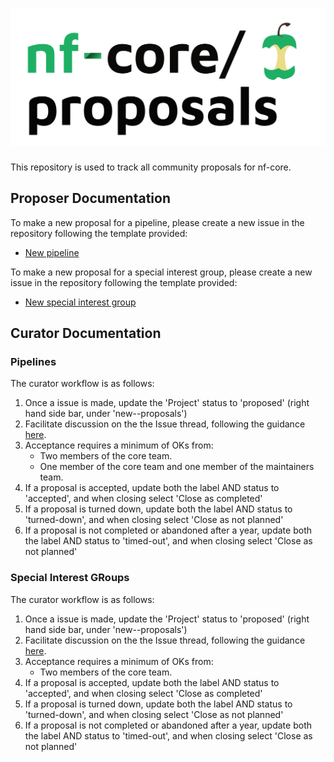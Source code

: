 <h1>
  <picture>
    <source media="(prefers-color-scheme: dark)" srcset="docs/images/nfcore-proposals_logo_dark.png">
    <img alt="nf-core/proposals" src="docs/images/nfcore-proposals_logo_light.png">
  </picture>
</h1>

This repository is used to track all community proposals for nf-core.

## Proposer Documentation

To make a new proposal for a pipeline, please create a new issue in the repository following the template provided:

- [New pipeline](https://github.com/nf-core/proposals/issues/new?template=new_pipeline.yml)

To make a new proposal for a special interest group, please create a new issue in the repository following the template provided:

- [New special interest group](https://github.com/nf-core/proposals/issues/new?template=new_special_interest_group.yml)

## Curator Documentation

### Pipelines

The curator workflow is as follows:

1. Once a issue is made, update the 'Project' status to 'proposed' (right hand side bar, under 'new-<TYPE>-proposals')
2. Facilitate discussion on the the Issue thread, following the guidance [here](https://nf-co.re/docs/checklists/community_governance/core_team#new-pipeline-proposals-and-onboarding).
3. Acceptance requires a minimum of OKs from:
    - Two members of the core team.
    - One member of the core team and one member of the maintainers team.
5. If a proposal is accepted, update both the label AND status to 'accepted', and when closing select 'Close as completed'
6. If a proposal is turned down, update both the label AND  status to 'turned-down', and when closing select 'Close as not planned'
7. If a proposal is not completed or abandoned after a year, update both the label AND status to 'timed-out', and when closing select 'Close as not planned'

### Special Interest GRoups

The curator workflow is as follows:

1. Once a issue is made, update the 'Project' status to 'proposed' (right hand side bar, under 'new-<TYPE>-proposals')
2. Facilitate discussion on the the Issue thread, following the guidance [here](https://nf-co.re/blog/2024/special_interest_groups).
3. Acceptance requires a minimum of OKs from:
    - Two members of the core team.
5. If a proposal is accepted, update both the label AND status to 'accepted', and when closing select 'Close as completed'
6. If a proposal is turned down, update both the label AND  status to 'turned-down', and when closing select 'Close as not planned'
7. If a proposal is not completed or abandoned after a year, update both the label AND status to 'timed-out', and when closing select 'Close as not planned'
